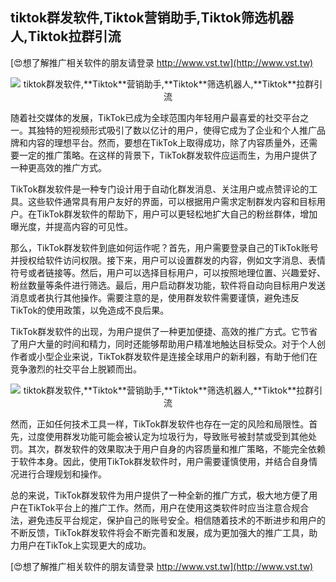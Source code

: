 ## **tiktok群发软件,**Tiktok**营销助手,**Tiktok**筛选机器人,**Tiktok**拉群引流**

[😍想了解推广相关软件的朋友请登录 http://www.vst.tw](http://www.vst.tw)

 <center><img src="https://vst.tw/MP4/tuiguang/png/4.png" alt="tiktok群发软件,**Tiktok**营销助手,**Tiktok**筛选机器人,**Tiktok**拉群引流"></center>

随着社交媒体的发展，TikTok已成为全球范围内年轻用户最喜爱的社交平台之一。其独特的短视频形式吸引了数以亿计的用户，使得它成为了企业和个人推广品牌和内容的理想平台。然而，要想在TikTok上取得成功，除了内容质量外，还需要一定的推广策略。在这样的背景下，TikTok群发软件应运而生，为用户提供了一种更高效的推广方式。

TikTok群发软件是一种专门设计用于自动化群发消息、关注用户或点赞评论的工具。这些软件通常具有用户友好的界面，可以根据用户需求定制群发内容和目标用户。在TikTok群发软件的帮助下，用户可以更轻松地扩大自己的粉丝群体，增加曝光度，并提高内容的可见性。

那么，TikTok群发软件到底如何运作呢？首先，用户需要登录自己的TikTok账号并授权给软件访问权限。接下来，用户可以设置群发的内容，例如文字消息、表情符号或者链接等。然后，用户可以选择目标用户，可以按照地理位置、兴趣爱好、粉丝数量等条件进行筛选。最后，用户启动群发功能，软件将自动向目标用户发送消息或者执行其他操作。需要注意的是，使用群发软件需要谨慎，避免违反TikTok的使用政策，以免造成不良后果。

TikTok群发软件的出现，为用户提供了一种更加便捷、高效的推广方式。它节省了用户大量的时间和精力，同时还能够帮助用户精准地触达目标受众。对于个人创作者或小型企业来说，TikTok群发软件是连接全球用户的新利器，有助于他们在竞争激烈的社交平台上脱颖而出。

 <center><img src="https://vst.tw/MP4/tuiguang/png/1.png" alt="tiktok群发软件,**Tiktok**营销助手,**Tiktok**筛选机器人,**Tiktok**拉群引流"></center>

然而，正如任何技术工具一样，TikTok群发软件也存在一定的风险和局限性。首先，过度使用群发功能可能会被认定为垃圾行为，导致账号被封禁或受到其他处罚。其次，群发软件的效果取决于用户自身的内容质量和推广策略，不能完全依赖于软件本身。因此，使用TikTok群发软件时，用户需要谨慎使用，并结合自身情况进行合理规划和操作。

总的来说，TikTok群发软件为用户提供了一种全新的推广方式，极大地方便了用户在TikTok平台上的推广工作。然而，用户在使用这类软件时应当注意合规合法，避免违反平台规定，保护自己的账号安全。相信随着技术的不断进步和用户的不断反馈，TikTok群发软件将会不断完善和发展，成为更加强大的推广工具，助力用户在TikTok上实现更大的成功。

[😍想了解推广相关软件的朋友请登录 http://www.vst.tw](http://www.vst.tw)



